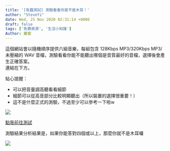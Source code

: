 ```yaml
---
title: '[有趣測試] 測驗看看你是不是木耳！'
author: "SteveYi"
date: Wed, 25 Nov 2020 02:31:14 +0000
draft: false
tags: ['免費資源', '生活小知識']
Author: 蘿蔔
---
```


這個網站會以隨機順序提供六組音樂，每組包含 128Kbps MP3/320Kbps MP3/ 未壓縮的 WAV 音檔，測驗看看你能不能聽出哪個是音質最好的音檔，選擇後會產生正確答案。  
連結在下方。

貼心提醒：  
- 可以把音量調高聽看看細節  
- 細節可以從高音部分比較明顯聽出（所以裝置的選擇很重要！）  
- 這不是什麼正式的測驗，不過至少可以參考一下啦w

![](https://static-a1.steveyi.net/media/blog/2020112501583221.png)

[點我前往測試](https://www.npr.org/sections/therecord/2015/06/02/411473508/how-well-can-you-hear-audio-quality)

測驗結果分析結果是，如果你能答對四個或以上，那麼你就不是木耳囉

![](https://static-a1.steveyi.net/media/blog/2020112501563810.jpg)
